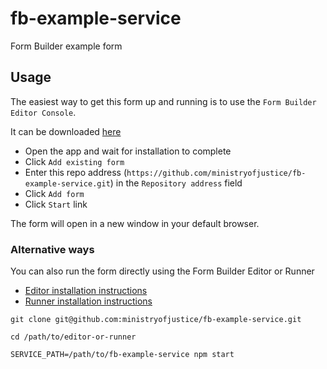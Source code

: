 # fb-example-service

Form Builder example form


## Usage

The easiest way to get this form up and running is to use the `Form Builder Editor Console`.

It can be downloaded [here](https://github.com/ministryofjustice/fb-editor-console-electron/releases)

- Open the app and wait for installation to complete
- Click `Add existing form`
- Enter this repo address (`https://github.com/ministryofjustice/fb-example-service.git`) in the `Repository address` field
- Click `Add form`
- Click `Start` link

The form will open in a new window in your default browser.

### Alternative ways

You can also run the form directly using the Form Builder Editor or Runner

- [Editor installation instructions](https://github.com/ministryofjustice/fb-editor-node)
- [Runner installation instructions](https://github.com/ministryofjustice/fb-runner-node)

```
git clone git@github.com:ministryofjustice/fb-example-service.git

cd /path/to/editor-or-runner

SERVICE_PATH=/path/to/fb-example-service npm start
```
